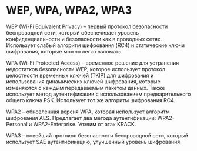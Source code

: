 # WEP, WPA, WPA2, WPA3

WEP (Wi-Fi Equivalent Privacy) – первый протокол безопасности беспроводной сети, который обеспечивает уровень конфиденциальности и безопасности как в проводных сетях. Использует слабый алгоритм шифрования (RC4) и статические ключи шифрования, которые можно легко взломать.

WPA (Wi-Fi Protected Access) – временное решение для устранения недостатков безопасности WEP, которое использует протокол целостности временных ключей (TKIP) для шифрования и использования динамических ключей шифрования, которые изменяются с каждым передаваемым пакетом данных. Также использует метод аутентификации с использованием предварительного общего ключа PSK. Использует тот же алгоритм шифрования RC4.

WPA2 – обновленная версия WPA, которая использует алгоритм шифрования AES. Предлагает два метода аутентификации: WPA2-Personal и WPA2-Enterprise. Уязвим от атак KRACK.

WPA3 – новейший протокол безопасности беспроводной сети, который использует SAE аутентификацию, улучшенный уровень шифрования.

